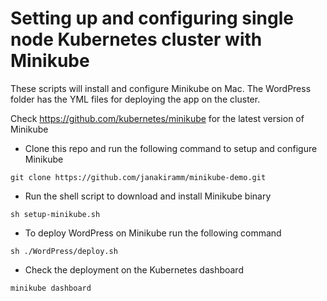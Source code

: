 # Setting up and configuring single node Kubernetes cluster with Minikube

These scripts will install and configure Minikube on Mac. The WordPress folder has the YML files for deploying the app on the cluster.

Check https://github.com/kubernetes/minikube for the latest version of Minikube

* Clone this repo and run the following command to setup and configure Minikube

```
git clone https://github.com/janakiramm/minikube-demo.git

````

* Run the shell script to download and install Minikube binary

```
sh setup-minikube.sh

````
* To deploy WordPress on Minikube run the following command

```
sh ./WordPress/deploy.sh

````

* Check the deployment on the Kubernetes dashboard 

```
minikube dashboard

````
